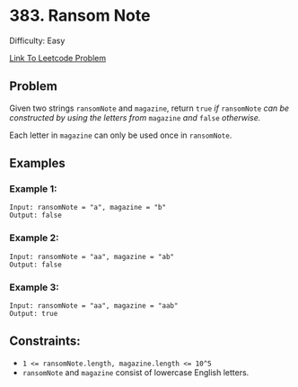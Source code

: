 # 383. Ransom Note
Difficulty: Easy

[Link To Leetcode Problem](https://leetcode.com/problems/ransom-note/)

## Problem
Given two strings `ransomNote` and `magazine`, return `true` *if* `ransomNote` *can be constructed by using the letters from* `magazine` *and* `false` *otherwise.*

Each letter in `magazine` can only be used once in `ransomNote`.

## Examples
### Example 1:
```
Input: ransomNote = "a", magazine = "b"
Output: false
```
### Example 2:
```
Input: ransomNote = "aa", magazine = "ab"
Output: false
```
### Example 3:
```
Input: ransomNote = "aa", magazine = "aab"
Output: true
```

## Constraints:
- `1 <= ransomNote.length, magazine.length <= 10^5`
- `ransomNote` and `magazine` consist of lowercase English letters.